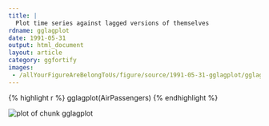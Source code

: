 ```yaml
---
title: |
  Plot time series against lagged versions of themselves
rdname: gglagplot
date: 1991-05-31
output: html_document
layout: article
category: ggfortify
images:
 - /allYourFigureAreBelongToUs/figure/source/1991-05-31-gglagplot/gglagplot-1.png
---
```





{% highlight r %}
gglagplot(AirPassengers)
{% endhighlight %}

![plot of chunk gglagplot](/allYourFigureAreBelongToUs/figure/source/1991-05-31-gglagplot/gglagplot-1.png) 